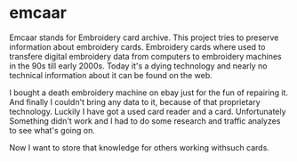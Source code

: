 # emcaar

Emcaar stands for Embroidery card archive. This project tries to preserve information about embroidery cards. Embroidery cards where used to transfere digital embroidery data from computers to embroidery machines in the 90s till early 2000s. Today it's a dying technology and nearly no technical information about it can be found on the web.

I bought a death embroidery machine on ebay just for the fun of repairing it. And finally I couldn't bring any data to it, because of that proprietary technology. Luckily I have got a used card reader and a card. Unfortunately Something didn't work and I had to do some research and traffic analyzes to see what's going on.

Now I want to store that knowledge for others working withsuch cards.
